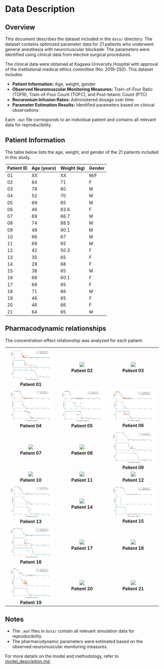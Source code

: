 # Data Description

## Overview
This document describes the dataset included in the `data/` directory. The dataset contains optimized parameter data for 21 patients who underwent general anesthesia with neuromuscular blockade. The parameters were identified using clinical data from elective surgical procedures.

The clinical data were obtained at Kagawa University Hospital with approval of the institutional medical ethics committee (No: 2019-250). This dataset includes:
- **Patient Information:** Age, weight, gender
- **Observed Neuromuscular Monitoring Measures:** Train-of-Four Ratio (TOFR), Train-of-Four Count (TOFC), and Post-tetanic Count (PTC)
- **Rocuronium Infusion Rates:** Administered dosage over time
- **Parameter Estimation Results:** Identified parameters based on clinical observations

Each `.mat` file corresponds to an individual patient and contains all relevant data for reproducibility.


## Patient Information
The table below lists the age, weight, and gender of the 21 patients included in this study.

| Patient ID | Age (years) | Weight (kg) | Gender |
|------------|------------|------------|--------|
| 01         | XX         | XX         | M/F    |
| 02         | 64         | 71         | F      |
| 03         | 78         | 60         | M      |
| 04         | 52         | 70         | M      |
| 05         | 69         | 65         | M      |
| 06         | 46         | 63.6       | F      |
| 07         | 69         | 66.7       | M      |
| 08         | 74         | 88.5       | M      |
| 09         | 49         | 90.1       | M      |
| 10         | 66         | 67         | M      |
| 11         | 69         | 65         | M      |
| 12         | 42         | 50.3       | F      |
| 13         | 35         | 65         | F      |
| 14         | 28         | 68         | F      |
| 15         | 38         | 65         | M      |
| 16         | 68         | 60.1       | F      |
| 17         | 69         | 65         | F      |
| 18         | 71         | 66         | M      |
| 19         | 46         | 65         | F      |
| 20         | 46         | 66         | F      |
| 21         | 64         | 65         | M      |


## Pharmacodynamic relationships 

The concentration-effect relationship was analyzed for each patient. 


<table align="center">
  <tr>
    <td align="center"><img src="images/patient_01.jpg" width="95%"><br><b>Patient 01</b></td>
    <td align="center"><img src="images/patient_02.jpg" width="95%"><br><b>Patient 02</b></td>
    <td align="center"><img src="images/patient_03.jpg" width="95%"><br><b>Patient 03</b></td>
  </tr>
  <tr>
    <td align="center"><img src="images/patient_04.jpg" width="95%"><br><b>Patient 04</b></td>
    <td align="center"><img src="images/patient_05.jpg" width="95%"><br><b>Patient 05</b></td>
    <td align="center"><img src="images/patient_06.jpg" width="95%"><br><b>Patient 06</b></td>
  </tr>
  <tr>
    <td align="center"><img src="images/patient_07.jpg" width="95%"><br><b>Patient 07</b></td>
    <td align="center"><img src="images/patient_08.jpg" width="95%"><br><b>Patient 08</b></td>
    <td align="center"><img src="images/patient_09.jpg" width="95%"><br><b>Patient 09</b></td>
  </tr>
  <tr>
    <td align="center"><img src="images/patient_10.jpg" width="95%"><br><b>Patient 10</b></td>
    <td align="center"><img src="images/patient_11.jpg" width="95%"><br><b>Patient 11</b></td>
    <td align="center"><img src="images/patient_12.jpg" width="95%"><br><b>Patient 12</b></td>
  </tr>
  <tr>
    <td align="center"><img src="images/patient_13.jpg" width="95%"><br><b>Patient 13</b></td>
    <td align="center"><img src="images/patient_14.jpg" width="95%"><br><b>Patient 14</b></td>
    <td align="center"><img src="images/patient_15.jpg" width="95%"><br><b>Patient 15</b></td>
  </tr>
  <tr>
    <td align="center"><img src="images/patient_16.jpg" width="95%"><br><b>Patient 16</b></td>
    <td align="center"><img src="images/patient_17.jpg" width="95%"><br><b>Patient 17</b></td>
    <td align="center"><img src="images/patient_18.jpg" width="95%"><br><b>Patient 18</b></td>
  </tr>
  <tr>
    <td align="center"><img src="images/patient_19.jpg" width="95%"><br><b>Patient 19</b></td>
    <td align="center"><img src="images/patient_20.jpg" width="95%"><br><b>Patient 20</b></td>
    <td align="center"><img src="images/patient_21.jpg" width="95%"><br><b>Patient 21</b></td>
  </tr>
</table>

## Notes
- The `.mat` files in `data/` contain all relevant simulation data for reproducibility.
- The pharmacodynamic parameters were estimated based on the observed neuromuscular monitoring measures.

For more details on the model and methodology, refer to [model_description.md](model_description.md).
